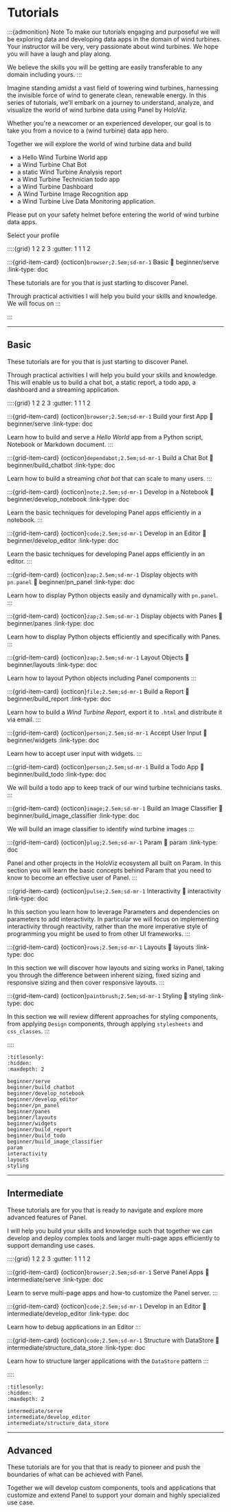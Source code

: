 # Tutorials

:::{admonition} Note
To make our tutorials engaging and purposeful we will be exploring data and developing data apps in the domain of wind turbines. Your instructor will be very, very passionate about wind turbines. We hope you will have a laugh and play along.

We believe the skills you will be getting are easily transferable to any domain including yours.
:::

Imagine standing amidst a vast field of towering wind turbines, harnessing the invisible force of wind to generate clean, renewable energy. In this series of tutorials, we'll embark on a journey to understand, analyze, and visualize the world of wind turbine data using Panel by HoloViz.

Whether you're a newcomer or an experienced developer, our goal is to take you from a novice to a (wind turbine) data app hero.

Together we will explore the world of wind turbine data and build

- a Hello Wind Turbine World app
- a Wind Turbine Chat Bot
- a static Wind Turbine Analysis report
- a Wind Turbine Technician todo app
- a Wind Turbine Dashboard
- A Wind Turbine Image Recognition app
- a Wind Turbine Live Data Monitoring application.

Please put on your safety helmet before entering the world of wind turbine data apps.

Select your profile

::::{grid} 1 2 2 3
:gutter: 1 1 1 2

:::{grid-item-card} {octicon}`browser;2.5em;sd-mr-1` Basic
:link: beginner/serve
:link-type: doc

These tutorials are for you that is just starting to discover Panel.

Through practical activities I will help you build your skills and knowledge. We will focus on 
:::

:::


---

## Basic

These tutorials are for you that is just starting to discover Panel.

Through practical activities I will help you build your skills and knowledge. This will enable us to build a chat bot, a static report, a todo app, a dashboard and a streaming application. 

::::{grid} 1 2 2 3
:gutter: 1 1 1 2

:::{grid-item-card} {octicon}`browser;2.5em;sd-mr-1` Build your first App
:link: beginner/serve
:link-type: doc

Learn how to build and serve a *Hello World* app from a Python script, Notebook or Markdown document.
:::

:::{grid-item-card} {octicon}`dependabot;2.5em;sd-mr-1` Build a Chat Bot
:link: beginner/build_chatbot
:link-type: doc

Learn how to build a streaming *chat bot* that can scale to many users.
:::

:::{grid-item-card} {octicon}`note;2.5em;sd-mr-1` Develop in a Notebook
:link: beginner/develop_notebook
:link-type: doc

Learn the basic techniques for developing Panel apps efficiently in a notebook.
:::

:::{grid-item-card} {octicon}`code;2.5em;sd-mr-1` Develop in an Editor
:link: beginner/develop_editor
:link-type: doc

Learn the basic techniques for developing Panel apps efficiently in an editor.
:::

:::{grid-item-card} {octicon}`zap;2.5em;sd-mr-1` Display objects with `pn.panel`
:link: beginner/pn_panel
:link-type: doc

Learn how to display Python objects easily and dynamically with `pn.panel`.
:::

:::{grid-item-card} {octicon}`zap;2.5em;sd-mr-1` Display objects with Panes
:link: beginner/panes
:link-type: doc

Learn how to display Python objects efficiently and specifically with Panes.
:::

:::{grid-item-card} {octicon}`zap;2.5em;sd-mr-1` Layout Objects
:link: beginner/layouts
:link-type: doc

Learn how to layout Python objects including Panel components
:::

:::{grid-item-card} {octicon}`file;2.5em;sd-mr-1` Build a Report
:link: beginner/build_report
:link-type: doc

Learn how to build a *Wind Turbine Report*, export it to `.html` and distribute it via email.
:::

:::{grid-item-card} {octicon}`person;2.5em;sd-mr-1` Accept User Input
:link: beginner/widgets
:link-type: doc

Learn how to accept user input with widgets.
:::

:::{grid-item-card} {octicon}`person;2.5em;sd-mr-1` Build a Todo App
:link: beginner/build_todo
:link-type: doc

We will build a todo app to keep track of our wind turbine technicians tasks.
:::

:::{grid-item-card} {octicon}`image;2.5em;sd-mr-1` Build an Image Classifier
:link: beginner/build_image_classifier
:link-type: doc

We will build an image classifier to identify wind turbine images
:::

:::{grid-item-card} {octicon}`plug;2.5em;sd-mr-1` Param
:link: param
:link-type: doc

Panel and other projects in the HoloViz ecosystem all built on Param. In this section you will learn the basic concepts behind Param that you need to know to become an effective user of Panel.
:::

:::{grid-item-card} {octicon}`pulse;2.5em;sd-mr-1` Interactivity
:link: interactivity
:link-type: doc

In this section you learn how to leverage Parameters and dependencies on parameters to add interactivity. In particular we will focus on implementing interactivity through reactivity, rather than the more imperative style of programming you might be used to from other UI frameworks.
:::

:::{grid-item-card} {octicon}`rows;2.5em;sd-mr-1` Layouts
:link: layouts
:link-type: doc

In this section we will discover how layouts and sizing works in Panel, taking you through the difference between inherent sizing, fixed sizing and responsive sizing and then cover responsive layouts.
:::

:::{grid-item-card} {octicon}`paintbrush;2.5em;sd-mr-1` Styling
:link: styling
:link-type: doc

In this section we will review different approaches for styling components, from applying `Design` components, through applying `stylesheets` and `css_classes`.
:::

::::

```{toctree}
:titlesonly:
:hidden:
:maxdepth: 2

beginner/serve
beginner/build_chatbot
beginner/develop_notebook
beginner/develop_editor
beginner/pn_panel
beginner/panes
beginner/layouts
beginner/widgets
beginner/build_report
beginner/build_todo
beginner/build_image_classifier
param
interactivity
layouts
styling
```

---

## Intermediate

These tutorials are for you that is ready to navigate and explore more advanced features of Panel.

I will help you build your skills and knowledge such that together we can develop and deploy complex tools and larger multi-page apps efficiently to support demanding use cases.

::::{grid} 1 2 2 3
:gutter: 1 1 1 2

:::{grid-item-card} {octicon}`browser;2.5em;sd-mr-1` Serve Panel Apps
:link: intermediate/serve
:link-type: doc

Learn to serve multi-page apps and how-to customize the Panel server.
:::

:::{grid-item-card} {octicon}`code;2.5em;sd-mr-1` Develop in an Editor
:link: intermediate/develop_editor
:link-type: doc

Learn how to debug applications in an Editor
:::

:::{grid-item-card} {octicon}`code;2.5em;sd-mr-1` Structure with DataStore
:link: intermediate/structure_data_store
:link-type: doc

Learn how to structure larger applications with the `DataStore` pattern
:::

::::

```{toctree}
:titlesonly:
:hidden:
:maxdepth: 2

intermediate/serve
intermediate/develop_editor
intermediate/structure_data_store
```

---

## Advanced

These tutorials are for you that that is ready to pioneer and push the boundaries of what can be achieved with Panel.

Together we will develop custom components, tools and applications that customize and extend Panel to support your domain and highly specialized use case.
